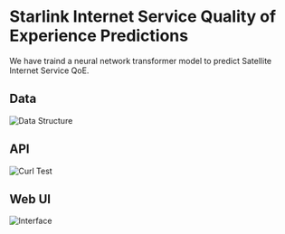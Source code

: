 # Starlink Internet Service Quality of Experience Predictions
We have traind a neural network transformer model to predict Satellite Internet Service QoE. <br>
## Data
![Data Structure](https://raw.githubusercontent.com/tme-osx/TME-AIX/refs/heads/main/starlink/images/starlink-data.png)<br>
## API 
![Curl Test](https://raw.githubusercontent.com/tme-osx/TME-AIX/refs/heads/main/starlink/images/starlink-api.png)
## Web UI
![Interface](https://raw.githubusercontent.com/tme-osx/TME-AIX/refs/heads/main/starlink/images/starlink-main.png)<br>
